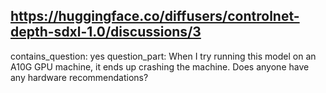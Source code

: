 ## https://huggingface.co/diffusers/controlnet-depth-sdxl-1.0/discussions/3

contains_question: yes
question_part: When I try running this model on an A10G GPU machine, it ends up crashing the machine. Does anyone have any hardware recommendations?